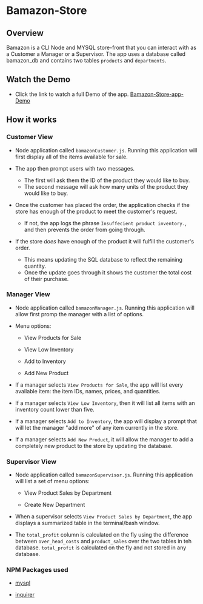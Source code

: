 
# Bamazon-Store

## Overview

Bamazon is a CLI Node and MYSQL store-front that you can interact with as a Customer a Manager or a Supervisor. The app uses a database called bamazon_db and contains two tables `products` and `departments`.

## Watch the Demo 

* Click the link to watch a full Demo of the app. [Bamazon-Store-app-Demo](https://drive.google.com/file/d/1FidZkgYUqIQPDsvNh_o6NNbf-PWnD7Ek/view)
##

## How it works

### Customer View

* Node application called `bamazonCustomer.js`. Running this application will first display all of the items available for sale.

* The app then prompt users with two messages.

   * The first will ask them the ID of the product they would like to buy.
   * The second message will ask how many units of the product they would like to buy.

* Once the customer has placed the order, the application checks if the store has enough of the product to meet the customer's request.

   * If not, the app logs the phrase `Insuffecient product inventory.`, and then prevents the order from going through.

* If the store _does_ have enough of the product it will fulfill the customer's order.
   * This means updating the SQL database to reflect the remaining quantity.
   * Once the update goes through it shows the customer the total cost of their purchase.
   
### Manager View

* Node application called `bamazonManager.js`. Running this application will allow first promp the manager with a list of options.

* Menu options:

    * View Products for Sale
    
    * View Low Inventory
    
    * Add to Inventory
    
    * Add New Product

* If a manager selects `View Products for Sale`, the app will list every available item: the item IDs, names, prices, and quantities.

* If a manager selects `View Low Inventory`, then it will list all items with an inventory count lower than five.

* If a manager selects `Add to Inventory`, the app will display a prompt that will let the manager "add more" of any item currently in the store.

* If a manager selects `Add New Product`, it will allow the manager to add a completely new product to the store by updating the database.

### Supervisor View

* Node application called `bamazonSupervisor.js`. Running this application will list a set of menu options:

   * View Product Sales by Department
   
   * Create New Department

* When a supervisor selects `View Product Sales by Department`, the app displays a summarized table in the terminal/bash window.

* The `total_profit` column is calculated on the fly using the difference between `over_head_costs` and `product_sales` over the two tables in teh database. `total_profit` is calculated on the fly and not stored in any database.

### NPM Packages used

   * [mysql](https://www.npmjs.com/package/mysql)

   * [inquirer](https://www.npmjs.com/package/inquirer)
